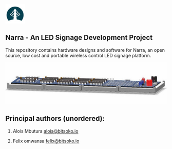 ![Logo](/doc/Images/Narra-logo.jpg)

## Narra - An LED Signage Development Project

This repository contains hardware designs and software for Narra, an open source, low cost and portable wireless control LED signage platform.

![Narra](/doc/Images/ND-01-perspective.jpg)


## Principal authors (unordered): 

1. Alois Mbutura <alois@bitsoko.io> 

2. Felix omwansa <felix@bitsoko.io>


